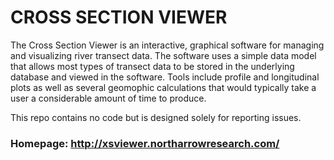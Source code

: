 # CROSS SECTION VIEWER

The Cross Section Viewer is an interactive, graphical software for managing and visualizing river transect data. The software uses a simple data model that allows most types of transect data to be stored in the underlying database and viewed in the software. Tools include profile and longitudinal plots as well as several geomophic calculations that would typically take a user a considerable amount of time to produce.

This repo contains no code but is designed solely for reporting issues. 

### Homepage: <http://xsviewer.northarrowresearch.com/>
